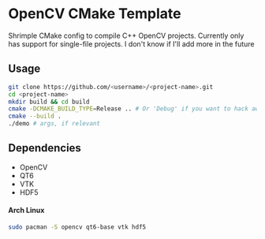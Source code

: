# OpenCV CMake Template

Shrimple CMake config to compile C++ OpenCV projects. Currently only has support for single-file projects. I don't know if I'll add more in the future

## Usage

```bash
git clone https://github.com/<username>/<project-name>.git
cd <project-name>
mkdir build && cd build
cmake -DCMAKE_BUILD_TYPE=Release .. # Or 'Debug' if you want to hack away.
cmake --build .
./demo # args, if relevant
```

## Dependencies

- OpenCV
- QT6
- VTK
- HDF5

#### Arch Linux

```bash
sudo pacman -S opencv qt6-base vtk hdf5
```

<!-- ## Acknowledgements -->
<!---->
<!-- -  -->
